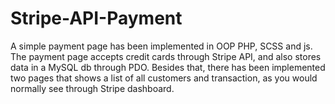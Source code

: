 # Stripe-API-Payment
A simple payment page has been implemented in OOP PHP, SCSS and js. The payment page accepts credit cards through Stripe API, and also stores data in a MySQL db through PDO. Besides that, there has been implemented two pages that shows a list of all customers and transaction, as you would normally see through Stripe dashboard.  

<!---
In addition, a login, registration and forgotten pwd system has also been implemented in OOP PHP, SCSS and HTML. The reason behind this choice is authentication reason, so that not everyone has the ability to see the list of all customers and transaction, unless they are registered in the system. --->
